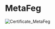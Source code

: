 # MetaFeg

![Certificate_MetaFeg](https://user-images.githubusercontent.com/81981737/149821454-7cd52bce-aa7b-42d7-96f2-b09586b6811f.jpg)

